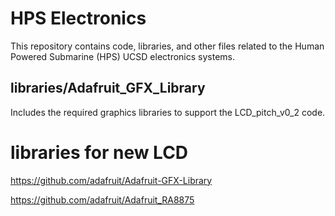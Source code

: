 # HPS Electronics

This repository contains code, libraries, and other files related to the Human Powered Submarine (HPS) UCSD electronics systems.

## libraries/Adafruit_GFX_Library
Includes the required graphics libraries to support the LCD_pitch_v0_2 code.

# libraries for new LCD
https://github.com/adafruit/Adafruit-GFX-Library

https://github.com/adafruit/Adafruit_RA8875
